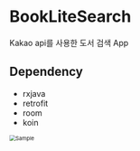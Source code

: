 # BookLiteSearch

Kakao api를 사용한 도서 검색 App



## Dependency

- rxjava
- retrofit
- room
- koin





<img src="https://user-images.githubusercontent.com/22608825/103090253-e25db300-4633-11eb-946d-8ad232d5cf4b.gif" alt="Sample" style="zoom:67%;" />
